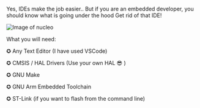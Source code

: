 Yes, IDEs make the job easier..
But if you are an embedded developer, you should know what is going under the hood
Get rid of that IDE!

![Image of nucleo](https://i.ibb.co/qxH7V1D/FLLL.jpg)


What you will need: 

✪ Any Text Editor (I have used VSCode)

✪ CMSIS / HAL Drivers (Use your own HAL :sunglasses: )  

✪ GNU Make

✪ GNU Arm Embedded Toolchain

✪ ST-Link (if you want to flash from the command line)
